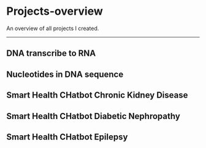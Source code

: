 # Projects-overview
An overview of all projects I created.
********************************************************************
## DNA transcribe to RNA

## Nucleotides in DNA sequence

## Smart Health CHatbot Chronic Kidney Disease 

## Smart Health CHatbot Diabetic Nephropathy

## Smart Health CHatbot Epilepsy
